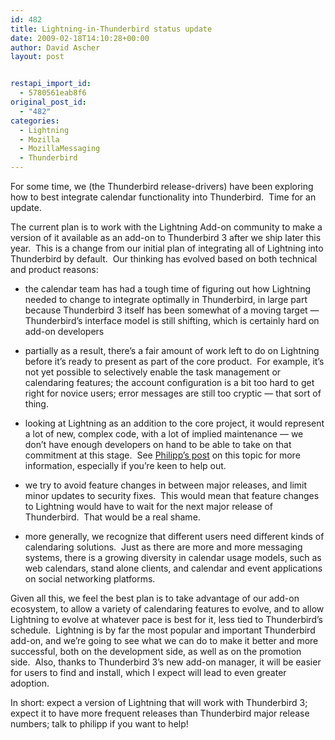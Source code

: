 ```yaml
---
id: 482
title: Lightning-in-Thunderbird status update
date: 2009-02-18T14:10:28+00:00
author: David Ascher
layout: post


restapi_import_id:
  - 5780561eab8f6
original_post_id:
  - "482"
categories:
  - Lightning
  - Mozilla
  - MozillaMessaging
  - Thunderbird
---
```

For some time, we (the Thunderbird release-drivers) have been exploring how to best integrate calendar functionality into Thunderbird.  Time for an update.

The current plan is to work with the Lightning Add-on community to make a version of it available as an add-on to Thunderbird 3 after we ship later this year.  This is a change from our initial plan of integrating all of Lightning into Thunderbird by default.  Our thinking has evolved based on both technical and product reasons:

  * the calendar team has had a tough time of figuring out how Lightning needed to change to integrate optimally in Thunderbird, in large part because Thunderbird 3 itself has been somewhat of a moving target &#8212; Thunderbird&#8217;s interface model is still shifting, which is certainly hard on add-on developers

  * partially as a result, there&#8217;s a fair amount of work left to do on Lightning before it&#8217;s ready to present as part of the core product.  For example, it&#8217;s not yet possible to selectively enable the task management or calendaring features; the account configuration is a bit too hard to get right for novice users; error messages are still too cryptic &#8212; that sort of thing.

  * looking at Lightning as an addition to the core project, it would represent a lot of new, complex code, with a lot of implied maintenance &#8212; we don&#8217;t have enough developers on hand to be able to take on that commitment at this stage.  See [Philipp&#8217;s post](http://weblogs.mozillazine.org/calendar/2009/02/calendar_project_at_a_critical.html) on this topic for more information, especially if you&#8217;re keen to help out.

  * we try to avoid feature changes in between major releases, and limit minor updates to security fixes.  This would mean that feature changes to Lightning would have to wait for the next major release of Thunderbird.  That would be a real shame.

  * more generally, we recognize that different users need different kinds of calendaring solutions.  Just as there are more and more messaging systems, there is a growing diversity in calendar usage models, such as web calendars, stand alone clients, and calendar and event applications on social networking platforms.

Given all this, we feel the best plan is to take advantage of our add-on ecosystem, to allow a variety of calendaring features to evolve, and to allow Lightning to evolve at whatever pace is best for it, less tied to Thunderbird&#8217;s schedule.  Lightning is by far the most popular and important Thunderbird add-on, and we&#8217;re going to see what we can do to make it better and more successful, both on the development side, as well as on the promotion side.  Also, thanks to Thunderbird 3&#8217;s new add-on manager, it will be easier for users to find and install, which I expect will lead to even greater adoption.

In short: expect a version of Lightning that will work with Thunderbird 3; expect it to have more frequent releases than Thunderbird major release numbers; talk to philipp if you want to help!
